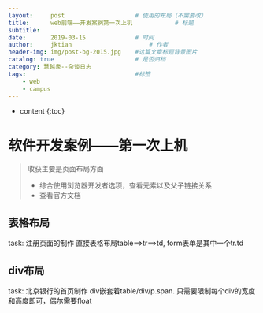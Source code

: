 ```yaml
---
layout:     post   				    # 使用的布局（不需要改）
title:      web前端——开发案例第一次上机			# 标题 
subtitle:  	 
date:       2019-03-15				# 时间
author:     jktian 						# 作者
header-img: img/post-bg-2015.jpg 	#这篇文章标题背景图片
catalog: true 						# 是否归档
category: 慧越泉--杂谈日志
tags:								#标签
    - web
    - campus
---
```

* content
{:toc}


# 软件开发案例——第一次上机
> 收获主要是页面布局方面
> - 综合使用浏览器开发者选项，查看元素以及父子链接关系
> - 查看官方文档

## 表格布局
task: 注册页面的制作
直接表格布局table==>tr==>td, form表单是其中一个tr.td
## div布局
task: 北京银行的首页制作
div嵌套着table/div/p.span. 只需要限制每个div的宽度和高度即可，偶尔需要float